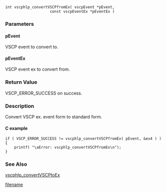 

```clike
int vscphlp_convertVSCPfromEx( vscpEvent *pEvent, 
                    const vscpEventEx *pEventEx )
```

### Parameters

#### pEvent
VSCP event to convert to.

#### pEventEx
VSCP event ex to convert from.

### Return Value
VSCP_ERROR_SUCCESS on success. 

### Description
Convert VSCP ex. event form to standard form.

#### C example

```clike
if ( VSCP_ERROR_SUCCESS != vscphlp_convertVSCPfromEx( pEvent, &ex4 ) ) {
    printf( "\aError: vscphlp_convertVSCPfromEx\n");
}
```

### See Also
[vscphlp_convertVSCPtoEx](vscphlp_convertvscptoex.md)



[filename](./bottom_copyright.md ':include')